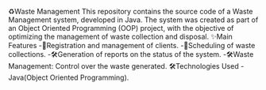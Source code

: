 ♻️Waste Management 
This repository contains the source code of a Waste Management system, developed in Java. The system was created as part of an Object Oriented Programming (OOP) project, with the objective of optimizing the management of waste collection and disposal.
✨Main Features
 -📝Registration and management of clients.
 -📅Scheduling of waste collections.
 -🛠Generation of reports on the status of the system.
 -🛠️Waste Management: Control over the waste generated.
🛠️Technologies Used
 -Java(Object Oriented Programming).

 
